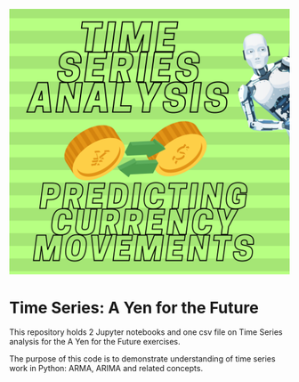 
[![TimeSeriesYenforFuture](https://github.com/benjaminweymouth/Time-Series-analysis-using-ARIMA/blob/main/images/headerimage.png)](https://github.com/benjaminweymouth/Time-Series-analysis-using-ARIMA)



# Time Series: A Yen for the Future
This repository holds 2 Jupyter notebooks and one csv file on  Time Series analysis for the A Yen for the Future exercises.

The purpose of this code is to demonstrate understanding of time series work in Python: ARMA, ARIMA and related concepts.
